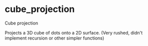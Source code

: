 # cube_projection
Cube projection

Projects a 3D cube of dots onto a 2D surface. 
(Very rushed, didn't implement recursion or other simpler functions)